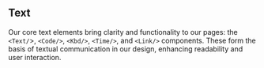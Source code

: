 ## Text

Our core text elements bring clarity and functionality to our pages: the
`<Text/`>, `<Code/>`, `<Kbd/>`, `<Time/>`, and `<Link/>` components. These form
the basis of textual communication in our design, enhancing readability and user
interaction.
